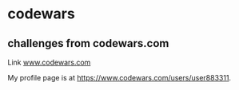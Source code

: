 # codewars
## challenges from codewars.com

Link www.codewars.com

My profile page is at https://www.codewars.com/users/user883311. 